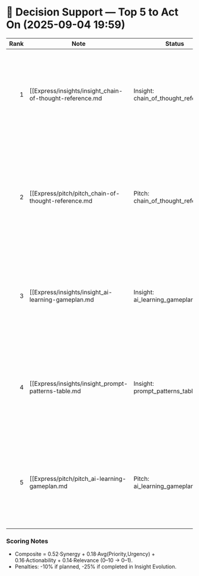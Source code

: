 # 🧭 Decision Support — Top 5 to Act On (2025-09-04 19:59)

| Rank | Note | Status | Synergy | Prio | Urg | Act | Rel | Why | Next Action |
|---:|---|---|---:|:--:|:--:|:--:|---:|---|---|
| 1 | [[Express/insights/insight_chain-of-thought-reference.md|Insight: chain_of_thought_reference]] | unknown | 0.00 | high | medium | high | 9.5 | This insight highlights a high-impact educational strategy that could enhance students' problem-solving skills significantly. | Develop training workshops for educators to integrate chain of thought reasoning techniques into their teaching practices. |
| 2 | [[Express/pitch/pitch_chain-of-thought-reference.md|Pitch: chain_of_thought_reference]] | unknown | 0.00 | high | medium | high | 9.0 | This pitch addresses a high-priority issue in problem-solving by promoting structured thinking, which can significantly enhance decision-making. | Review the document and prepare feedback on its proposed solutions for implementation. |
| 3 | [[Express/insights/insight_ai-learning-gameplan.md|Insight: ai_learning_gameplan]] | unknown | 0.00 | high | medium | high | 9.0 | This insight outlines a high-priority learning strategy for AI that could significantly enhance skills and efficiency. | Identify specific areas of interest within AI and curate a tailored list of educational resources. |
| 4 | [[Express/insights/insight_prompt-patterns-table.md|Insight: prompt_patterns_table]] | unknown | 0.00 | high | medium | high | 9.0 | This insight has high relevance and actionability, indicating it can significantly improve user interactions with AI systems. | Conduct a workshop to train users on effectively utilizing the prompt patterns table. |
| 5 | [[Express/pitch/pitch_ai-learning-gameplan.md|Pitch: ai_learning_gameplan]] | unknown | 0.00 | — | — | — | 0.0 | The "AI Learning Gameplan" addresses a critical need for structured learning in the complex field of artificial intelligence. | Review the pitch document to evaluate its potential for implementation in educational programs. |

### Scoring Notes
- Composite = 0.52·Synergy + 0.18·Avg(Priority,Urgency) + 0.16·Actionability + 0.14·Relevance (0–10 → 0–1).
- Penalties: -10% if planned, -25% if completed in Insight Evolution.
